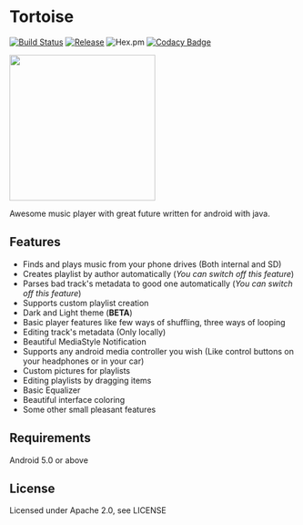 Tortoise
========
[![Build Status](https://travis-ci.org/zelenyhleb/tortoise.svg?branch=develop)](https://travis-ci.org/zelenyhleb/tortoise)
[![Release](https://img.shields.io/badge/Release-Latest%200.3.5-informational.svg)](https://github.com/zelenyhleb/tortoise/releases/latest)
![Hex.pm](https://img.shields.io/hexpm/l/tortoise)
[![Codacy Badge](https://api.codacy.com/project/badge/Grade/a8b89073eb0a40f6b8cb43f6580db473)](https://www.codacy.com/manual/zelenyhleb/tortoise?utm_source=github.com&amp;utm_medium=referral&amp;utm_content=zelenyhleb/tortoise&amp;utm_campaign=Badge_Grade)

<img src="http://www.krivocraft.ru/icon.png" height="256px"/>

Awesome music player with great future written for android with java.

## Features

  - Finds and plays music from your phone drives (Both internal and SD)
  - Creates playlist by author automatically (*You can switch off this feature*)
  - Parses bad track's metadata to good one automatically (*You can switch off this feature*)
  - Supports custom playlist creation
  - Dark and Light theme (**BETA**)
  - Basic player features like few ways of shuffling, three ways of looping
  - Editing track's metadata (Only locally)
  - Beautiful MediaStyle Notification
  - Supports any android media controller you wish (Like control buttons on your headphones or in your car)
  - Custom pictures for playlists
  - Editing playlists by dragging items
  - Basic Equalizer
  - Beautiful interface coloring
  - Some other small pleasant features

## Requirements

Android 5.0 or above

## License

Licensed under Apache 2.0, see LICENSE
